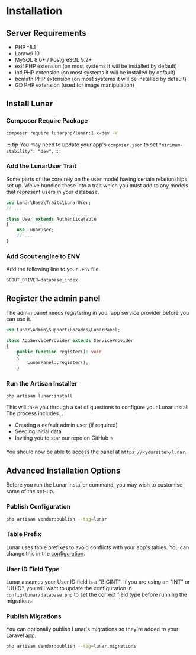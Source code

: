 # Installation

## Server Requirements

- PHP ^8.1
- Laravel 10
- MySQL 8.0+ / PostgreSQL 9.2+
- exif PHP extension (on most systems it will be installed by default)
- intl PHP extension (on most systems it will be installed by default)
- bcmath PHP extension (on most systems it will be installed by default)
- GD PHP extension (used for image manipulation)

## Install Lunar

### Composer Require Package

```sh
composer require lunarphp/lunar:1.x-dev -W
```

::: tip
You may need to update your app's `composer.json` to set `"minimum-stability": "dev",`
:::

### Add the LunarUser Trait

Some parts of the core rely on the `User` model having certain relationships set up. We've bundled these into a trait
which you must add to any models that represent users in your database.

```php
use Lunar\Base\Traits\LunarUser;
// ...

class User extends Authenticatable
{
    use LunarUser;
    // ...
}
```

### Add Scout engine to ENV

Add the following line to your `.env` file.

```
SCOUT_DRIVER=database_index
```

## Register the admin panel

The admin panel needs registering in your app service provider before you can use it.

```php
use Lunar\Admin\Support\Facades\LunarPanel;

class AppServiceProvider extends ServiceProvider
{
    public function register(): void
    {
        LunarPanel::register();
    }
```

### Run the Artisan Installer

```sh
php artisan lunar:install
```

This will take you through a set of questions to configure your Lunar install. The process includes...

- Creating a default admin user (if required)
- Seeding initial data
- Inviting you to star our repo on GitHub ⭐

You should now be able to access the panel at `https://<yoursite>/lunar`.

## Advanced Installation Options

Before you run the Lunar installer command, you may wish to customise some of the set-up.

### Publish Configuration

```sh
php artisan vendor:publish --tag=lunar
```

### Table Prefix

Lunar uses table prefixes to avoid conflicts with your app's tables. You can change this in
the [configuration](/core/configuration.html).

### User ID Field Type

Lunar assumes your User ID field is a "BIGINT". If you are using an "INT" or "UUID", you will want to update the
configuration in `config/lunar/database.php` to set the correct field type before running the migrations.

### Publish Migrations

You can optionally publish Lunar's migrations so they're added to your Laravel app.

```sh
php artisan vendor:publish --tag=lunar.migrations
```
